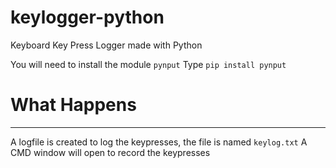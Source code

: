 # keylogger-python
Keyboard Key Press Logger made with Python

You will need to install the module `pynput`
Type `pip install pynput`

# What Happens
---------------
A logfile is created to log the keypresses, the file is named `keylog.txt`
A CMD window will open to record the keypresses
